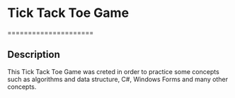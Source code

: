 # Tick Tack Toe Game
=====================

## Description
This Tick Tack Toe Game was creted in order to practice some concepts such as algorithms and data structure, C#, Windows Forms and many other concepts. 
